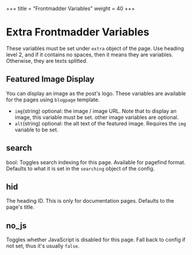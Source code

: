 +++
title = "Frontmadder Variables"
weight = 40
+++
# Extra Frontmadder Variables
These variables must be set under `extra` object of the page. Use heading level 2, and if it contains no spaces, then it means they are variables. Otherwise, they are texts splitted.

## Featured Image Display
You can display an image as the post's logo. These variables are available for the pages using `blogpage` template.
- `img`(string) optional: the image / image URL. Note that to display an image, this variable must be set. other image variables are optional.
- `alt`(string) optional: the alt text of the featured image. Requires the `img` variable to be set.

## search
bool: Toggles search indexing for this page. Available for pagefind format. Defaults to what it is set in the `searching` object of the config.

## hid
The heading ID. This is only for documentation pages. Defaults to the page's title.

## no_js
Toggles whether JavaScript is disabled for this page. Fall back to config if not set, thus it's usually `false`.
